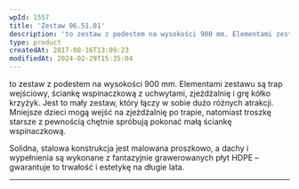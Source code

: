 ```yaml
---
wpId: 1557
title: 'Zestaw 06.51.01'
description: 'to zestaw z podestem na wysokości 900 mm. Elementami zestawu są trap wejściowy, ściankę wspinaczkową z uchwytami, zjeżdżalnię i grę kółko krzyżyk. Jest to mały zestaw, który łączy w sobie dużo różnych atrakcji. Mniejsze dzieci mogą wejść na zjeżdżalnię po trapie, natomiast troszkę starsze z pewnością chętnie spróbują pokonać małą ściankę wspinaczkową. Solidna, stalowa konstrukcja ...'
type: product
createdAt: 2017-08-16T13:09:23
modifiedAt: 2024-02-29T15:35:04
---
```



to zestaw z podestem na wysokości 900 mm. Elementami zestawu są trap wejściowy, ściankę wspinaczkową z uchwytami, zjeżdżalnię i grę kółko krzyżyk. Jest to mały zestaw, który łączy w sobie dużo różnych atrakcji. Mniejsze dzieci mogą wejść na zjeżdżalnię po trapie, natomiast troszkę starsze z pewnością chętnie spróbują pokonać małą ściankę wspinaczkową.

Solidna, stalowa konstrukcja jest malowana proszkowo, a dachy i wypełnienia są wykonane z fantazyjnie grawerowanych płyt HDPE – gwarantuje to trwałość i estetykę na długie lata.

* * *
